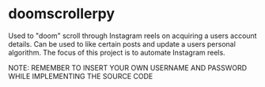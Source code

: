 # doomscrollerpy
Used to "doom" scroll through Instagram reels on acquiring a users account details.  Can be used to like certain posts and update a users personal algorithm. The focus of this project is to automate Instagram reels.

NOTE:
REMEMBER TO INSERT YOUR OWN USERNAME AND PASSWORD WHILE IMPLEMENTING THE SOURCE CODE
